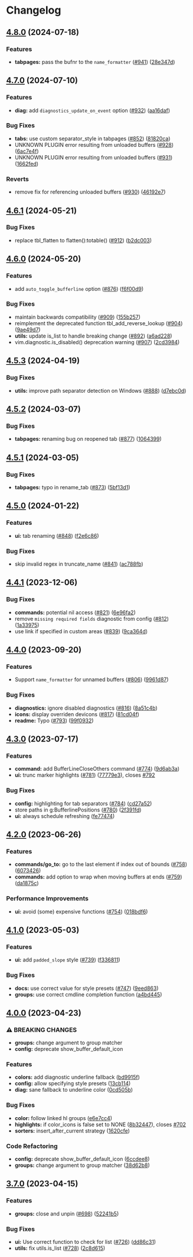 # Changelog

## [4.8.0](https://github.com/akinsho/bufferline.nvim/compare/v4.7.0...v4.8.0) (2024-07-18)


### Features

* **tabpages:** pass the bufnr to the `name_formatter` ([#941](https://github.com/akinsho/bufferline.nvim/issues/941)) ([28e347d](https://github.com/akinsho/bufferline.nvim/commit/28e347dbc6d0e8367ea56fb045fb9d135579ff79))

## [4.7.0](https://github.com/akinsho/bufferline.nvim/compare/v4.6.1...v4.7.0) (2024-07-10)


### Features

* **diag:** add `diagnostics_update_on_event` option ([#932](https://github.com/akinsho/bufferline.nvim/issues/932)) ([aa16daf](https://github.com/akinsho/bufferline.nvim/commit/aa16dafdc642594c7ade7e88d31a6119feb189d6))


### Bug Fixes

* **tabs:** use custom separator_style in tabpages ([#852](https://github.com/akinsho/bufferline.nvim/issues/852)) ([81820ca](https://github.com/akinsho/bufferline.nvim/commit/81820cac7c85e51e4cf179f8a66d13dbf7b032d9))
* UNKNOWN PLUGIN error resulting from unloaded buffers ([#928](https://github.com/akinsho/bufferline.nvim/issues/928)) ([6ac7e4f](https://github.com/akinsho/bufferline.nvim/commit/6ac7e4f1eead72507cfdbc94dcd0c26b98b2f86e))
* UNKNOWN PLUGIN error resulting from unloaded buffers ([#931](https://github.com/akinsho/bufferline.nvim/issues/931)) ([1662fed](https://github.com/akinsho/bufferline.nvim/commit/1662fed6ecd512d1f381fc2a4e77532c379d25c6))


### Reverts

* remove fix for referencing unloaded buffers ([#930](https://github.com/akinsho/bufferline.nvim/issues/930)) ([46192e7](https://github.com/akinsho/bufferline.nvim/commit/46192e794b73f92136326c10ecdbdbf15e35705f))

## [4.6.1](https://github.com/akinsho/bufferline.nvim/compare/v4.6.0...v4.6.1) (2024-05-21)


### Bug Fixes

* replace tbl_flatten to flatten():totable() ([#912](https://github.com/akinsho/bufferline.nvim/issues/912)) ([b2dc003](https://github.com/akinsho/bufferline.nvim/commit/b2dc003aca1dc638ccc3e7752ab3969b4184a690))

## [4.6.0](https://github.com/akinsho/bufferline.nvim/compare/v4.5.3...v4.6.0) (2024-05-20)


### Features

* add `auto_toggle_bufferline` option ([#876](https://github.com/akinsho/bufferline.nvim/issues/876)) ([f6f00d9](https://github.com/akinsho/bufferline.nvim/commit/f6f00d9ac1a51483ac78418f9e63126119a70709))


### Bug Fixes

* maintain backwards compatibility ([#909](https://github.com/akinsho/bufferline.nvim/issues/909)) ([155b257](https://github.com/akinsho/bufferline.nvim/commit/155b257b0c1d7999b0ffc837e1dd3a110cdc33d0))
* reimplement the deprecated function tbl_add_reverse_lookup ([#904](https://github.com/akinsho/bufferline.nvim/issues/904)) ([9ae49d7](https://github.com/akinsho/bufferline.nvim/commit/9ae49d71c84b42b91795f7b7cead223c6346e774))
* **utils:** update is_list to handle breaking change ([#892](https://github.com/akinsho/bufferline.nvim/issues/892)) ([a6ad228](https://github.com/akinsho/bufferline.nvim/commit/a6ad228f77c276a4324924a6899cbfad70541547))
* vim.diagnostic.is_disabled() deprecation warning ([#907](https://github.com/akinsho/bufferline.nvim/issues/907)) ([2cd3984](https://github.com/akinsho/bufferline.nvim/commit/2cd39842c6426fb6c9a79fa57420121cc81c9804))

## [4.5.3](https://github.com/akinsho/bufferline.nvim/compare/v4.5.2...v4.5.3) (2024-04-19)


### Bug Fixes

* **utils:** improve path separator detection on Windows ([#888](https://github.com/akinsho/bufferline.nvim/issues/888)) ([d7ebc0d](https://github.com/akinsho/bufferline.nvim/commit/d7ebc0de62a2f752dcd3cadf6f3235a0702f15a3))

## [4.5.2](https://github.com/akinsho/bufferline.nvim/compare/v4.5.1...v4.5.2) (2024-03-07)


### Bug Fixes

* **tabpages:** renaming bug on reopened tab ([#877](https://github.com/akinsho/bufferline.nvim/issues/877)) ([1064399](https://github.com/akinsho/bufferline.nvim/commit/10643990c33ca295bfe970d775c6e7697354aa0f))

## [4.5.1](https://github.com/akinsho/bufferline.nvim/compare/v4.5.0...v4.5.1) (2024-03-05)


### Bug Fixes

* **tabpages:** typo in rename_tab ([#873](https://github.com/akinsho/bufferline.nvim/issues/873)) ([5bf13d1](https://github.com/akinsho/bufferline.nvim/commit/5bf13d17a8c8abbce8d3ef83c8658b32e08ce913))

## [4.5.0](https://github.com/akinsho/bufferline.nvim/compare/v4.4.1...v4.5.0) (2024-01-22)


### Features

* **ui:** tab renaming ([#848](https://github.com/akinsho/bufferline.nvim/issues/848)) ([f2e6c86](https://github.com/akinsho/bufferline.nvim/commit/f2e6c86975deb0f4594d671b7f31c379802491d3))


### Bug Fixes

* skip invalid regex in truncate_name ([#841](https://github.com/akinsho/bufferline.nvim/issues/841)) ([ac788fb](https://github.com/akinsho/bufferline.nvim/commit/ac788fbc493839c1e76daa8d119934b715fdb90e))

## [4.4.1](https://github.com/akinsho/bufferline.nvim/compare/v4.4.0...v4.4.1) (2023-12-06)


### Bug Fixes

* **commands:** potential nil access ([#821](https://github.com/akinsho/bufferline.nvim/issues/821)) ([6e96fa2](https://github.com/akinsho/bufferline.nvim/commit/6e96fa27a0d4dd6c00a252b51c0b43b9b95cd302))
* remove `missing required fields` diagnostic from config ([#812](https://github.com/akinsho/bufferline.nvim/issues/812)) ([1a33975](https://github.com/akinsho/bufferline.nvim/commit/1a3397556d194bb1f2cc530b07124ccc512c5501))
* use link if specified in custom areas ([#839](https://github.com/akinsho/bufferline.nvim/issues/839)) ([9ca364d](https://github.com/akinsho/bufferline.nvim/commit/9ca364d488b98894ca780c40aae9ea63967c8fcf))

## [4.4.0](https://github.com/akinsho/bufferline.nvim/compare/v4.3.0...v4.4.0) (2023-09-20)


### Features

* Support `name_formatter` for unnamed buffers ([#806](https://github.com/akinsho/bufferline.nvim/issues/806)) ([9961d87](https://github.com/akinsho/bufferline.nvim/commit/9961d87bb3ec008213c46ba14b3f384a5f520eb5))


### Bug Fixes

* **diagnostics:** ignore disabled diagnostics ([#816](https://github.com/akinsho/bufferline.nvim/issues/816)) ([8a51c4b](https://github.com/akinsho/bufferline.nvim/commit/8a51c4b5d105d93fd2bc435bf93d4d5556fb2a60))
* **icons:** display overriden devicons ([#817](https://github.com/akinsho/bufferline.nvim/issues/817)) ([81cd04f](https://github.com/akinsho/bufferline.nvim/commit/81cd04fe7c914d020d331cea1e707da5f14c2665))
* **readme:** Typo ([#793](https://github.com/akinsho/bufferline.nvim/issues/793)) ([99f0932](https://github.com/akinsho/bufferline.nvim/commit/99f0932365b34e22549ff58e1bea388465d15e99))

## [4.3.0](https://github.com/akinsho/bufferline.nvim/compare/v4.2.0...v4.3.0) (2023-07-17)


### Features

* **command:** add BufferLineCloseOthers command ([#774](https://github.com/akinsho/bufferline.nvim/issues/774)) ([9d6ab3a](https://github.com/akinsho/bufferline.nvim/commit/9d6ab3a56ad71bed9929c7acd7620e827a073d25))
* **ui:** trunc marker highlights ([#781](https://github.com/akinsho/bufferline.nvim/issues/781)) ([77779e3](https://github.com/akinsho/bufferline.nvim/commit/77779e34d673dd41244b710c22fb18bbfa4c455f)), closes [#792](https://github.com/akinsho/bufferline.nvim/issues/792)


### Bug Fixes

* **config:** highlighting for tab separators ([#784](https://github.com/akinsho/bufferline.nvim/issues/784)) ([cd27a52](https://github.com/akinsho/bufferline.nvim/commit/cd27a52ecdfed7f14a41b61b7976f155e3d593c7))
* store paths in g:BufferlinePositions ([#780](https://github.com/akinsho/bufferline.nvim/issues/780)) ([2f391fd](https://github.com/akinsho/bufferline.nvim/commit/2f391fde91b9c3876eee359ee24cc352050e5e48))
* **ui:** always schedule refreshing ([fe77474](https://github.com/akinsho/bufferline.nvim/commit/fe774743cc7434d8f5539093108bf7d6d950f416))

## [4.2.0](https://github.com/akinsho/bufferline.nvim/compare/v4.1.0...v4.2.0) (2023-06-26)


### Features

* **commands/go_to:** go to the last element if index out of bounds ([#758](https://github.com/akinsho/bufferline.nvim/issues/758)) ([6073426](https://github.com/akinsho/bufferline.nvim/commit/60734264a8655a7db3595159fb50076dc24c2f2c))
* **commands:** add option to wrap when moving buffers at ends ([#759](https://github.com/akinsho/bufferline.nvim/issues/759)) ([da1875c](https://github.com/akinsho/bufferline.nvim/commit/da1875c1eee9aa9b7e19cda5c70ed7d7702d5f06))


### Performance Improvements

* **ui:** avoid (some) expensive functions ([#754](https://github.com/akinsho/bufferline.nvim/issues/754)) ([018bdf6](https://github.com/akinsho/bufferline.nvim/commit/018bdf61a97e00caeff05d16977437c63018762e))

## [4.1.0](https://github.com/akinsho/bufferline.nvim/compare/v4.0.0...v4.1.0) (2023-05-03)


### Features

* **ui:** add `padded_slope` style ([#739](https://github.com/akinsho/bufferline.nvim/issues/739)) ([f336811](https://github.com/akinsho/bufferline.nvim/commit/f336811168e04362dfceb51b7e992dfd6ae4e78e))


### Bug Fixes

* **docs:** use correct value for style presets ([#747](https://github.com/akinsho/bufferline.nvim/issues/747)) ([9eed863](https://github.com/akinsho/bufferline.nvim/commit/9eed86350dcb4a5cca13056d0d16ba85e20e5024))
* **groups:** use correct cmdline completion function ([a4bd445](https://github.com/akinsho/bufferline.nvim/commit/a4bd44523316928a7c4a5c09a3407d02c30b6027))

## [4.0.0](https://github.com/akinsho/bufferline.nvim/compare/v3.7.0...v4.0.0) (2023-04-23)


### ⚠ BREAKING CHANGES

* **groups:** change argument to group matcher
* **config:** deprecate show_buffer_default_icon

### Features

* **colors:** add diagnostic underline fallback ([bd9915f](https://github.com/akinsho/bufferline.nvim/commit/bd9915fa13f53176fe3a4a943e3f95c7e4312e50))
* **config:** allow specifying style presets ([13cb114](https://github.com/akinsho/bufferline.nvim/commit/13cb114e91c17238aaa271746aaeb8e967f350a2))
* **diag:** sane fallback to underline color ([0cd505b](https://github.com/akinsho/bufferline.nvim/commit/0cd505b333151e883cdd854539e5eae0e4f3e339))


### Bug Fixes

* **color:** follow linked hl groups ([e6e7cc4](https://github.com/akinsho/bufferline.nvim/commit/e6e7cc454fa28304246e97a9acfe7c6cf2adc5d6))
* **highlights:** if color_icons is false set to NONE ([8b32447](https://github.com/akinsho/bufferline.nvim/commit/8b32447f1ba00f71ec2ebb413249d1d84228d9fb)), closes [#702](https://github.com/akinsho/bufferline.nvim/issues/702)
* **sorters:** insert_after_current strategy ([1620cfe](https://github.com/akinsho/bufferline.nvim/commit/1620cfe8f226b49bfc4886a092449f565b4d84ab))


### Code Refactoring

* **config:** deprecate show_buffer_default_icon ([6ccdee8](https://github.com/akinsho/bufferline.nvim/commit/6ccdee8e931503699eb8f92c7faafd0ad1a8cf69))
* **groups:** change argument to group matcher ([38d62b8](https://github.com/akinsho/bufferline.nvim/commit/38d62b8bae62c681d6e259de54421d4155976897))

## [3.7.0](https://github.com/akinsho/bufferline.nvim/compare/v3.6.0...v3.7.0) (2023-04-15)


### Features

* **groups:** close and unpin ([#698](https://github.com/akinsho/bufferline.nvim/issues/698)) ([52241b5](https://github.com/akinsho/bufferline.nvim/commit/52241b57ed41c2283020c6c79ef48fc7cd808bea))


### Bug Fixes

* **ui:** Use correct function to check for list ([#726](https://github.com/akinsho/bufferline.nvim/issues/726)) ([dd86c31](https://github.com/akinsho/bufferline.nvim/commit/dd86c312fd225549ac02567d47570c04ba456402))
* **utils:** fix utils.is_list ([#728](https://github.com/akinsho/bufferline.nvim/issues/728)) ([2c8d615](https://github.com/akinsho/bufferline.nvim/commit/2c8d615c47a5013b24b3b4bdebec2fda1b38cdd9))
